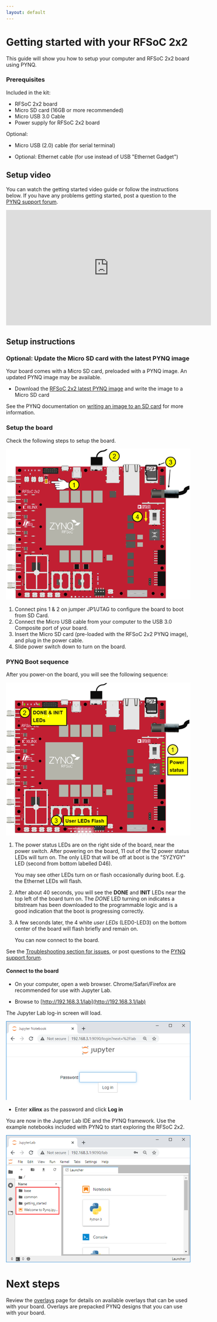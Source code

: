 ```yaml
---
layout: default
---
```


# Getting started with your RFSoC 2x2

This guide will show you how to setup your computer and RFSoC 2x2 board using PYNQ. 

### Prerequisites 

Included in the kit:

* RFSoC 2x2 board
* Micro SD card (16GB or more recommended)
* Micro USB 3.0 Cable  
* Power supply for RFSoC 2x2 board

Optional: 

* Micro USB (2.0) cable (for serial terminal)

* Optional: Ethernet cable (for use instead of USB "Ethernet Gadget")

## Setup video

You can watch the getting started video guide or follow the instructions below. If you have any problems getting started, post a question to the [PYNQ support forum](https://discuss.pynq.io).

<iframe width="560" height="315" src="https://www.youtube.com/embed/6SWtvK2CUDY" frameborder="0" allow="accelerometer; autoplay; clipboard-write; encrypted-media; gyroscope; picture-in-picture" allowfullscreen></iframe>

## Setup instructions

### Optional: Update the Micro SD card with the latest PYNQ image

Your board comes with a Micro SD card, preloaded with a PYNQ image. An updated PYNQ image may be available. 

* Download the [RFSoC 2x2 latest PYNQ image](http://www.pynq.io/board.html) and write the image to a Micro SD card

See the PYNQ documentation on [writing an image to an SD card](https://pynq.readthedocs.io/en/latest/appendix.html#writing-the-sd-card-image) for more information. 

### Setup the board

Check the following steps to setup the board. 

![](./images/rfsoc2x2_setup.png)


1. Connect pins 1 & 2 on jumper JP1/JTAG to configure the board to boot from SD Card.
2. Connect the Micro USB cable from your computer to the USB 3.0 Composite port of your board.
3. Insert the Micro SD card (pre-loaded with the RFSoC 2x2 PYNQ image), and plug in the power cable.
4. Slide power switch down to turn on the board.

### PYNQ Boot sequence

After you power-on the board, you will see the following sequence:

![](./images/pynq-zu_boot_sequence.png)

1. The power status LEDs are on the right side of the board, near the power switch. After powering on the board, 11 out of the 12 power status LEDs will turn on. The only LED that will be off at boot is the "SYZYGY" LED (second from bottom labelled D46).  

   You may see other LEDs turn on or flash occasionally during boot. E.g. the Ethernet LEDs will flash.

2. After about 40 seconds, you will see the **DONE** and **INIT** LEDs near the top left of the board turn on. The *DONE* LED turning on indicates a bitstream has been downloaded to the programmable logic and is a good indication that the boot is progressing correctly. 

3. A few seconds later, the 4 white *user LEDs* (LED0-LED3) on the bottom center of the board will flash briefly and remain on. 

   You can now connect to the board.

See the [Troubleshooting section for issues](support.md#troubleshooting), or post questions to the [PYNQ support forum](https://discuss.pynq.io/).

#### Connect to the board

* On your computer, open a web browser. Chrome/Safari/Firefox are recommended for use with Jupyter Lab.

* Browse to [http://192.168.3.1/lab](http://192.168.3.1/lab)

The Jupyter Lab log-in screen will load.

![](./images/jupyter_login.png)


* Enter **xilinx** as the password and click **Log in**

You are now in the Jupyter Lab IDE and the PYNQ framework. Use the example notebooks included with PYNQ to start exploring the RFSoC 2x2.

![](./images/jupyter_home.png)



# Next steps

Review the [overlays](./overlays.html) page for details on available overlays that can be used with your board. Overlays are prepacked PYNQ designs that you can use with your board. 

